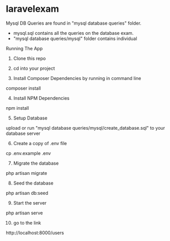 # laravelexam

Mysql DB Queries are found in  "mysql database queries" folder. 
- mysql.sql contains all the queries on the database exam.
- "mysql database queries/mysql" folder contains individual 

Running The App
1. Clone this repo

2. cd into your project

3.  Install Composer Dependencies by running in command line

composer install

4. Install NPM Dependencies

npm install

5. Setup Database

upload or run "mysql database queries/mysql/create_database.sql" to your database server

6. Create a copy of .env file 

cp .env.example .env

7. Migrate the database 

php artisan migrate

8.  Seed the database

php artisan db:seed

9. Start the server

php artisan serve

10. go to the link

http://localhost:8000/users
